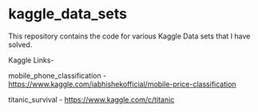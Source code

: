 # kaggle_data_sets
This repository contains the code for various Kaggle Data sets that I have solved.

Kaggle Links-

mobile_phone_classification - https://www.kaggle.com/iabhishekofficial/mobile-price-classification

titanic_survival - https://www.kaggle.com/c/titanic
